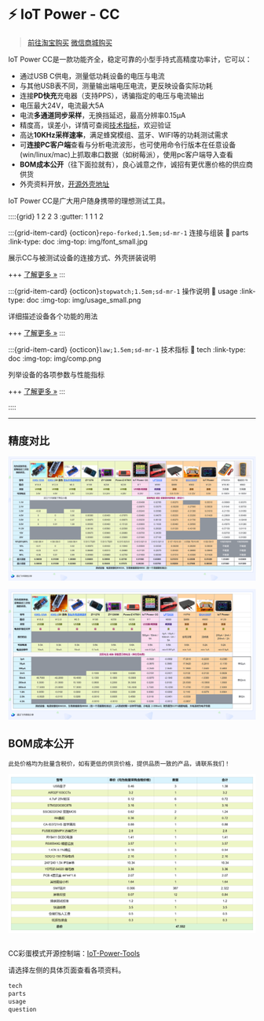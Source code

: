 # ⚡ IoT Power - CC

> [前往淘宝购买](https://item.taobao.com/item.htm?id=718378448520)
> [微信商城购买](https://appc6kjfor22343.h5.xiaoeknow.com/v1/goods/goods_detail/SPU_ENT_1678672270GckvYWaVoUuX4)

IoT Power CC是一款功能齐全，稳定可靠的小型手持式高精度功率计，它可以：

- 通过USB C供电，测量低功耗设备的电压与电流
- 与其他USB表不同，测量输出端电压电流，更反映设备实际功耗
- 连接**PD快充**充电器（支持PPS），诱骗指定的电压与电流输出
- 电压最大24V，电流最大5A
- 电流**多通道同步采样**，无换挡延迟，最高分辨率0.15μA
- 精度高，误差小，详情可查阅[技术指标](https://wiki.luatos.com/iotpower/cc/tech.html)，欢迎验证
- 高达**10KHz采样速率**，满足蜂窝模组、蓝牙、WIFI等的功耗测试需求
- 可**连接PC客户端**查看与分析电流波形，也可使用命令行版本在任意设备(win/linux/mac)上抓取串口数据（如树莓派），使用pc客户端导入查看
- **BOM成本公开**（往下面拉就有），良心诚意之作，诚招有更优惠价格的供应商供货
- 外壳资料开放，[开源外壳地址](https://cdn.openluat-luatcommunity.openluat.com/attachment/20230515082541036_%E5%A4%96%E5%A3%B3%E8%B5%84%E6%96%99%E6%9B%B4%E6%96%B0.zip)

IoT Power CC是广大用户随身携带的理想测试工具。

::::{grid} 1 2 2 3
:gutter: 1 1 1 2

:::{grid-item-card} {octicon}`repo-forked;1.5em;sd-mr-1` 连接与组装
:link: parts
:link-type: doc
:img-top: img/font_small.jpg

展示CC与被测试设备的连接方式、外壳拼装说明

+++
[了解更多 »](parts)
:::

:::{grid-item-card} {octicon}`stopwatch;1.5em;sd-mr-1` 操作说明
:link: usage
:link-type: doc
:img-top: img/usage_small.png

详细描述设备各个功能的用法

+++
[了解更多 »](usage)
:::

:::{grid-item-card} {octicon}`law;1.5em;sd-mr-1` 技术指标
:link: tech
:link-type: doc
:img-top: img/comp.png

列举设备的各项参数与性能指标

+++
[了解更多 »](tech)
:::

::::

---

## 精度对比

![vtest](img/vtest.png)

![ctest](img/ctest.png)

## BOM成本公开

```{note}
此处价格均为批量含税价，如有更低的供货价格，提供品质一致的产品，请联系我们！
```

![cost](img/cost.png)

```{rubric} 更多资料
```

CC彩蛋模式开源控制端：[IoT-Power-Tools](https://github.com/chenxuuu/IoT-Power-Tools)

请选择左侧的具体页面查看各项资料。

```{toctree}
tech
parts
usage
question
```
